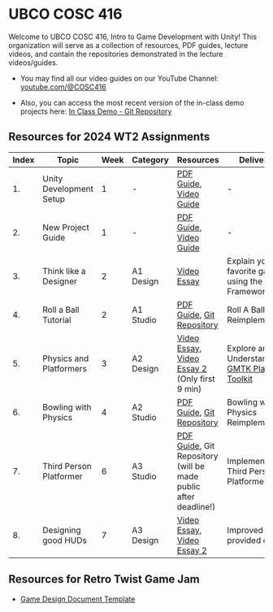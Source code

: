 # UBCO COSC 416

Welcome to UBCO COSC 416, Intro to Game Development with Unity!
This organization will serve as a collection of resources, PDF guides, lecture videos, and contain the repositories demonstrated in the lecture videos/guides.

- You may find all our video guides on our YouTube Channel: [youtube.com/@COSC416](https://www.youtube.com/@COSC416)

- Also, you can access the most recent version of the in-class demo projects here: [In Class Demo - Git Repository](https://github.com/UBCO-COSC-416/COSC416_InClass_Demo)

## Resources for 2024 WT2 Assignments

| Index | Topic                   | Week | Category  | Resources                                                                                                                                                                             | Deliverable                                                                                   |
|-------|-------------------------|------|-----------|---------------------------------------------------------------------------------------------------------------------------------------------------------------------------------------|-----------------------------------------------------------------------------------------------|
| 1.    | Unity Development Setup | 1    | -         | [PDF Guide](https://raw.githubusercontent.com/UBCO-COSC-416/.github/main/profile/Assets/UnitySetupGuide.pdf), [Video Guide](https://www.youtube.com/watch?v=4LThE_r1-Pw)              | -                                                                                             |
| 2.    | New Project Guide       | 1    | -         | [PDF Guide](https://raw.githubusercontent.com/UBCO-COSC-416/.github/main/profile/Assets/NewProjectGuide.pdf), [Video Guide](https://www.youtube.com/watch?v=tIvVajGH7ws)              | -                                                                                             |
| 3.    | Think like a Designer   | 2    | A1 Design | [Video Essay](https://www.youtube.com/watch?v=iIOIT3dCy5w)                                                                                                                            | Explain your favorite game using the MDA Framework                                            |
| 4.    | Roll a Ball Tutorial    | 2    | A1 Studio | [PDF Guide](https://raw.githubusercontent.com/UBCO-COSC-416/.github/main/profile/Assets/RollABall.pdf), [Git Repository](https://github.com/UBCO-COSC-416/RollABall-Studio-A1)        | Roll A Ball Reimplementation                                                                  |
| 5.    | Physics and Platformers | 3    | A2 Design | [Video Essay](https://youtu.be/yorTG9at90g), [Video Essay 2](https://www.youtube.com/watch?v=ueEmiDM94IE&pp=ygUYcGh5c2ljcyBvZiByb2NrZXQgbGVhZ3Vl) (Only first 9 min)                  | Explore and Understand the [GMTK Platformer Toolkit](https://gmtk.itch.io/platformer-toolkit) |
| 6.    | Bowling with Physics    | 4    | A2 Studio | [PDF Guide](https://raw.githubusercontent.com/UBCO-COSC-416/.github/main/profile/Assets/BowlingWithPhysics.pdf), [Git Repository](https://github.com/UBCO-COSC-416/Bowling-Studio-A2) | Bowling with Physics Reimplementation                                                         |
| 7.    | Third Person Platformer | 6    | A3 Studio | [PDF Guide](https://raw.githubusercontent.com/UBCO-COSC-416/.github/main/profile/Assets/ThirdPersonPlatformer.pdf), Git Repository (will be made public after deadline!)              | Implementing a Third Person Platformer                                                        |
| 8.    | Designing good HUDs     | 7    | A3 Design | [Video Essay](https://www.youtube.com/watch?v=HwdweCX5aMI), [Video Essay 2](https://www.youtube.com/watch?v=bQ_vDjhBv0g)                                                              | Improved UI to provided display                                                               |

## Resources for Retro Twist Game Jam

- [Game Design Document Template](https://raw.githubusercontent.com/UBCO-COSC-416/.github/main/profile/Assets/RetroGameJamDesignDocumentTemplate.docx)
